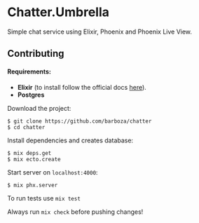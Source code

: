 # Chatter.Umbrella

Simple chat service using Elixir, Phoenix and Phoenix Live View.


## Contributing

#### Requirements:
- **Elixir** (to install follow the official docs [here](https://elixir-lang.org/install.html)).
- **Postgres**

Download the project:
```
$ git clone https://github.com/barboza/chatter
$ cd chatter
```

Install dependencies and creates database:
```
$ mix deps.get
$ mix ecto.create
```

Start server on `localhost:4000`:
```
$ mix phx.server
```

To run tests use `mix test`

Always run `mix check` before pushing changes!
